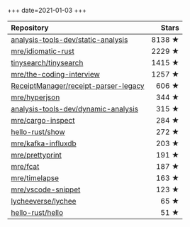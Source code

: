 +++
date=2021-01-03
+++

| Repository | Stars |
| :--------- | ----: |
| [analysis-tools-dev/static-analysis](https://github.com/analysis-tools-dev/static-analysis) | 8138 ★ |
| [mre/idiomatic-rust](https://github.com/mre/idiomatic-rust) | 2229 ★ |
| [tinysearch/tinysearch](https://github.com/tinysearch/tinysearch) | 1415 ★ |
| [mre/the-coding-interview](https://github.com/mre/the-coding-interview) | 1257 ★ |
| [ReceiptManager/receipt-parser-legacy](https://github.com/ReceiptManager/receipt-parser-legacy) | 606 ★ |
| [mre/hyperjson](https://github.com/mre/hyperjson) | 344 ★ |
| [analysis-tools-dev/dynamic-analysis](https://github.com/analysis-tools-dev/dynamic-analysis) | 315 ★ |
| [mre/cargo-inspect](https://github.com/mre/cargo-inspect) | 284 ★ |
| [hello-rust/show](https://github.com/hello-rust/show) | 272 ★ |
| [mre/kafka-influxdb](https://github.com/mre/kafka-influxdb) | 203 ★ |
| [mre/prettyprint](https://github.com/mre/prettyprint) | 191 ★ |
| [mre/fcat](https://github.com/mre/fcat) | 187 ★ |
| [mre/timelapse](https://github.com/mre/timelapse) | 163 ★ |
| [mre/vscode-snippet](https://github.com/mre/vscode-snippet) | 123 ★ |
| [lycheeverse/lychee](https://github.com/lycheeverse/lychee) | 65 ★ |
| [hello-rust/hello](https://github.com/hello-rust/hello) | 51 ★ |
